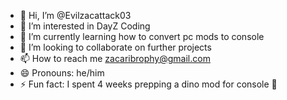 - 👋 Hi, I’m @Evilzacattack03
- 👀 I’m interested in DayZ Coding
- 🌱 I’m currently learning how to convert pc mods to console
- 💞️ I’m looking to collaborate on further projects
- 📫 How to reach me zacaribrophy@gmail.com 
- 😄 Pronouns: he/him
- ⚡ Fun fact: I spent 4 weeks prepping a dino mod for console 🤣

<!---
Evilzacattack03/Evilzacattack03 is a ✨ special ✨ repository because its `README.md` (this file) appears on your GitHub profile.
You can click the Preview link to take a look at your changes.
--->
